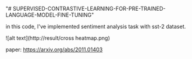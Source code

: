 "# SUPERVISED-CONTRASTIVE-LEARNING-FOR-PRE-TRAINED-LANGUAGE-MODEL-FINE-TUNING" 


in this code, I've implemented sentiment analysis task with sst-2 dataset.

![alt text](http://result/cross heatmap.png)

paper:
https://arxiv.org/abs/2011.01403
